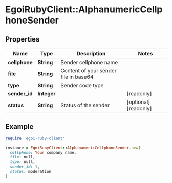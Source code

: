 # EgoiRubyClient::AlphanumericCellphoneSender

## Properties

| Name | Type | Description | Notes |
| ---- | ---- | ----------- | ----- |
| **cellphone** | **String** | Sender cellphone name |  |
| **file** | **String** | Content of your sender file in base64 |  |
| **type** | **String** | Sender code type |  |
| **sender_id** | **Integer** |  | [readonly] |
| **status** | **String** | Status of the sender | [optional][readonly] |

## Example

```ruby
require 'egoi-ruby-client'

instance = EgoiRubyClient::AlphanumericCellphoneSender.new(
  cellphone: Your company name,
  file: null,
  type: null,
  sender_id: 1,
  status: moderation
)
```

